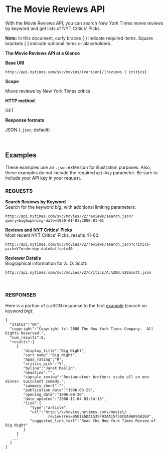The Movie Reviews API
=====================

With the Movie Reviews API, you can search New York Times movie reviews by
keyword and get lists of NYT Critics' Picks.

**Note:** In this document, curly braces { } indicate required items. Square
brackets [ ] indicate optional items or placeholders.

**The Movie Reviews API at a Glance**

**Base URI**

`http://api.nytimes.com/svc/movies/{version}/{reviews | critics}`

**Scope**

Movie reviews by New York Times critics

**HTTP method**

GET

**Response formats**

JSON (`.json`, default)

 

Examples
--------

These examples use an `.json` extension for illustration purposes. Also, these
examples do not include the required `api-key` parameter. Be sure to include
your API key in your request.

### REQUESTS

**Search Reviews by Keyword**  
Search for the keyword *big*, with additional limiting parameters:

~~~~~~~~~~~~~~~~~~~~~~~~~~~~~~~~~~~~~~~~~~~~~~~~~~~~~~~~~~~~~~~~~~~~~~~~~~~~~~~~
http://api.nytimes.com/svc/movies/v2/reviews/search.json?query=big&opening-date=1930-01-01;2000-01-01
~~~~~~~~~~~~~~~~~~~~~~~~~~~~~~~~~~~~~~~~~~~~~~~~~~~~~~~~~~~~~~~~~~~~~~~~~~~~~~~~

**Reviews and NYT Critics' Picks**  
Most recent NYT Critics' Picks, results 41-60:

~~~~~~~~~~~~~~~~~~~~~~~~~~~~~~~~~~~~~~~~~~~~~~~~~~~~~~~~~~~~~~~~~~~~~~~~~~~~~~~~
http://api.nytimes.com/svc/movies/v2/reviews/search.json?critics-pick=Y?order=by-date&offset=40
~~~~~~~~~~~~~~~~~~~~~~~~~~~~~~~~~~~~~~~~~~~~~~~~~~~~~~~~~~~~~~~~~~~~~~~~~~~~~~~~


**Reviewer Details**  
Biographical information for A. O. Scott:

~~~~~~~~~~~~~~~~~~~~~~~~~~~~~~~~~~~~~~~~~~~~~~~~~~~~~~~~~~~~~~~~~~~~~~~~~~~~~~~~
http://api.nytimes.com/svc/movies/v2/critics/A.%20O.%20Scott.json
~~~~~~~~~~~~~~~~~~~~~~~~~~~~~~~~~~~~~~~~~~~~~~~~~~~~~~~~~~~~~~~~~~~~~~~~~~~~~~~~

 

### RESPONSES

Here is a portion of a JSON response to the
first [example](<http://developer.nytimes.com/docs/movie_reviews_api/#h3-example-request>) (search
on keyword *big*):

~~~~~~~~~~~~~~~~~~~~~~~~~~~~~~~~~~~~~~~~~~~~~~~~~~~~~~~~~~~~~~~~~~~~~~~~~~~~~~~~
{
  "status":"OK",
  "copyright":"Copyright (c) 2008 The New York Times Company.  All Rights Reserved.",
  "num_results":8,
  "results":[
     {
        "display_title":"Big Night",
        "sort_name":"Big Night",
        "mpaa_rating":"R",
        "critics_pick":"Y",
        "byline":"Janet Maslin",
        "headline":"",
        "capsule_review":"Restaurateur brothers stake all on one dinner. Succulent comedy.",
        "summary_short":"",
        "publication_date":"1996-03-29",
        "opening_date":"1996-09-20",
        "date_updated":"2008-11-04 03:54:15",
        "link":{
           "type":"article",
           "url":"http:\/\/movies.nytimes.com\/movie\/
                   review?res=9501E6DA1539F93AA15750C0A960958260",
           "suggested_link_text":"Read the New York Times Review of Big Night"
        }
     }
   ...
  ]
}
~~~~~~~~~~~~~~~~~~~~~~~~~~~~~~~~~~~~~~~~~~~~~~~~~~~~~~~~~~~~~~~~~~~~~~~~~~~~~~~~

